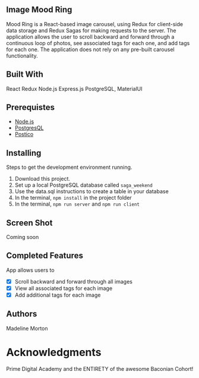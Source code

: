 ## Image Mood Ring
Mood Ring is a React-based image carousel, using Redux for client-side data storage and Redux Sagas for making requests to the server. The application allows the user to scroll backward and forward through a continuous loop of photos, see associated tags for each one, and add tags for each one. The application does not rely on any pre-built carousel functionality.

## Built With
React
Redux
Node.js
Express.js
PostgreSQL,
MaterialUI

## Prerequistes 
- [Node.js](https://nodejs.org/en/)
- [PostgresQL](https://www.postgresql.org/)
- [Postico](https://eggerapps.at/postico/)

## Installing 
Steps to get the development environment running.

1. Download this project.
2. Set up a local PostgreSQL database called `saga_weekend`
3. Use the data.sql instructions to create a table in your database
4. In the terminal, `npm install` in the project folder
5. In the terminal, `npm run server` and `npm run client`

## Screen Shot
Coming soon

## Completed Features
App allows users to

- [x] Scroll backward and forward through all images
- [x] View all associated tags for each image
- [x] Add additional tags for each image

## Authors
Madeline Morton

# Acknowledgments
Prime Digital Academy and the ENTIRETY of the awesome Baconian Cohort!

